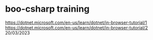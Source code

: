 # boo-csharp training
https://dotnet.microsoft.com/en-us/learn/dotnet/in-browser-tutorial/1
https://dotnet.microsoft.com/en-us/learn/dotnet/in-browser-tutorial/2 20/03/2023